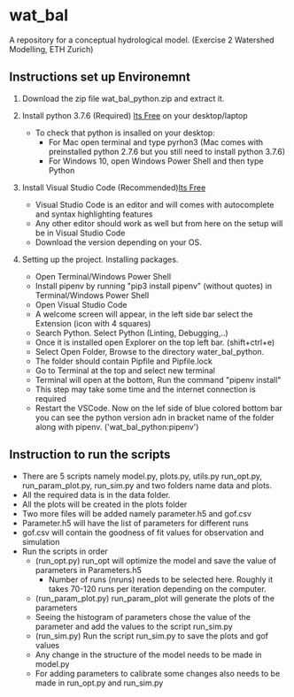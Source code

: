 # wat_bal
A repository for a conceptual hydrological model. (Exercise 2 Watershed Modelling, ETH Zurich)

## Instructions set up Environemnt
1. Download the zip file wat_bal_python.zip and extract it.

2. Install python 3.7.6 (Required) [Its Free](https://www.python.org/downloads/release/python-367/) on your desktop/laptop
    - To check that python is insalled on your desktop:
        - For Mac open terminal and type pyrhon3 (Mac comes with preinstalled python 2.7.6 but you still need to install python 3.7.6)
        - For Windows 10, open Windows Power Shell and then type Python

3. Install Visual Studio Code (Recommended)[Its Free](https://code.visualstudio.com)
    - Visual Studio Code is an editor and will comes with autocomplete and syntax highlighting features
    - Any other editor should work as well but from here on the setup will be in Visual Studio Code
    - Download the version depending on your OS.

4. Setting up the project. Installing packages.
    - Open Terminal/Windows Power Shell
    - Install pipenv by running "pip3 install pipenv" (without quotes) in Terminal/Windows Power Shell
    - Open Visual Studio Code
    - A welcome screen will appear, in the left side bar select the Extension (icon with 4 squares)
    - Search Python. Select Python (Linting, Debugging,..)
    - Once it is installed open Explorer on the top left bar. (shift+ctrl+e)
    - Select Open Folder, Browse to the directory water_bal_python. 
    - The folder should contain Pipfile and Pipfile.lock
    - Go to Terminal at the top and select new terminal
    - Terminal will open at the bottom, Run the command "pipenv install"
    - This step may take some time and the internet connection is required 
    - Restart the VSCode. Now on the lef side of blue colored bottom bar you can see the python version adn in bracket name of the folder along with pipenv. ('wat_bal_python:pipenv')
  
## Instruction to run the scripts

- There are 5 scripts namely model.py, plots.py, utils.py run_opt.py, run_param_plot.py, run_sim.py and two folders name data and plots.
- All the required data is in the data folder.
- All the plots will be created in the plots folder
- Two more files will be added namely parameter.h5 and gof.csv
- Parameter.h5 will have the list of parameters for different runs
- gof.csv will contain the goodness of fit values for observation and simulation
- Run the scripts in order
    - (run_opt.py) run_opt will optimize the model and save the value of parameters in Parameters.h5
        - Number of runs (nruns) needs to be selected here. Roughly it takes 70-120 runs per iteration depending on the computer. 
    - (run_param_plot.py) run_param_plot will generate the plots of the parameters
    - Seeing the histogram of parameters chose the value of the parameter and add the values to the script run_sim.py
    - (run_sim.py) Run the script run_sim.py to save the plots and gof values
    - Any change in the structure of the model needs to be made in model.py
    - For adding parameters to calibrate some changes also needs to be made in run_opt.py and run_sim.py

